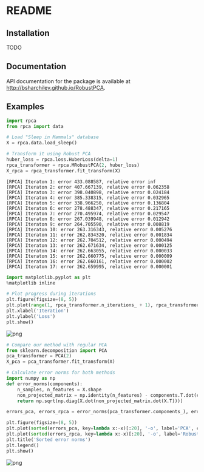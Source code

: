 
# README

## Installation

TODO

## Documentation
API documentation for the package is available at http://bsharchilev.github.io/RobustPCA.

## Examples


```python
import rpca
from rpca import data

# Load "Sleep in Mammals" database
X = rpca.data.load_sleep()

# Transform it using Robust PCA
huber_loss = rpca.loss.HuberLoss(delta=1)
rpca_transformer = rpca.MRobustPCA(2, huber_loss)
X_rpca = rpca_transformer.fit_transform(X)
```

    [RPCA] Iteraton 1: error 433.088587, relative error inf
    [RPCA] Iteraton 2: error 407.667139, relative error 0.062358
    [RPCA] Iteraton 3: error 398.040898, relative error 0.024184
    [RPCA] Iteraton 4: error 385.338315, relative error 0.032965
    [RPCA] Iteraton 5: error 338.966250, relative error 0.136804
    [RPCA] Iteraton 6: error 278.488347, relative error 0.217165
    [RPCA] Iteraton 7: error 270.495974, relative error 0.029547
    [RPCA] Iteraton 8: error 267.039948, relative error 0.012942
    [RPCA] Iteraton 9: error 264.705590, relative error 0.008819
    [RPCA] Iteraton 10: error 263.316343, relative error 0.005276
    [RPCA] Iteraton 11: error 262.834320, relative error 0.001834
    [RPCA] Iteraton 12: error 262.704512, relative error 0.000494
    [RPCA] Iteraton 13: error 262.671634, relative error 0.000125
    [RPCA] Iteraton 14: error 262.663055, relative error 0.000033
    [RPCA] Iteraton 15: error 262.660775, relative error 0.000009
    [RPCA] Iteraton 16: error 262.660161, relative error 0.000002
    [RPCA] Iteraton 17: error 262.659995, relative error 0.000001



```python
import matplotlib.pyplot as plt
%matplotlib inline

# Plot progress during iterations
plt.figure(figsize=(8, 5))
plt.plot(range(1, rpca_transformer.n_iterations_ + 1), rpca_transformer.errors_, '-o')
plt.xlabel('Iteration')
plt.ylabel('Loss')
plt.show()
```


![png](examples_files/examples_5_0.png)



```python
# Compare our method with regular PCA
from sklearn.decomposition import PCA
pca_transformer = PCA(2)
X_pca = pca_transformer.fit_transform(X)

# Calculate error norms for both methods
import numpy as np
def error_norms(components):
    n_samples, n_features = X.shape
    non_projected_matrix = np.identity(n_features) - components.T.dot(components)
    return np.sqrt(np.diag(X.dot(non_projected_matrix.dot(X.T))))

errors_pca, errors_rpca = error_norms(pca_transformer.components_), error_norms(rpca_transformer.components_)

plt.figure(figsize=(8, 5))
plt.plot(sorted(errors_pca, key=lambda x:-x)[:20], '-o', label='PCA', color='r')
plt.plot(sorted(errors_rpca, key=lambda x:-x)[:20], '-o', label='Robust PCA', color='b')
plt.title('Sorted error norms')
plt.legend()
plt.show()
```


![png](examples_files/examples_6_0.png)

